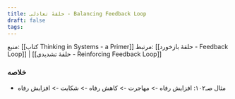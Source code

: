 ```yaml
---
title: حلقهٔ تعادلی - Balancing Feedback Loop
draft: false
tags:
---
```


منبع: [[کتاب Thinking in Systems - a Primer]]
مرتبط: [[حلقهٔ بازخورد - Feedback Loop]] | [[حلقهٔ تشدیدی - Reinforcing Feedback Loop]]

### خلاصه

- مثال صـ۱۰۲: افزایش رفاه -> مهاجرت -> کاهش رفاه -> شکایت -> افزایش رفاه